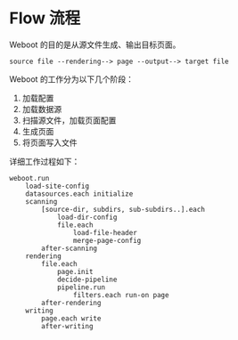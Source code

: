 # Flow 流程

Weboot 的目的是从源文件生成、输出目标页面。

```raw
source file --rendering--> page --output--> target file
```

Weboot 的工作分为以下几个阶段：

1. 加载配置
1. 加载数据源
1. 扫描源文件，加载页面配置
1. 生成页面
1. 将页面写入文件

详细工作过程如下：

```raw
weboot.run
    load-site-config
    datasources.each initialize
    scanning
        [source-dir, subdirs, sub-subdirs..].each
            load-dir-config
            file.each
                load-file-header
                merge-page-config
        after-scanning
    rendering
        file.each
            page.init
            decide-pipeline
            pipeline.run
                filters.each run-on page
        after-rendering
    writing
        page.each write
        after-writing
```
